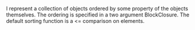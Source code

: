 I represent a collection of objects ordered by some property of the objects themselves. The ordering is specified in a two argument BlockClosure. The default sorting function is a <= comparison on elements.